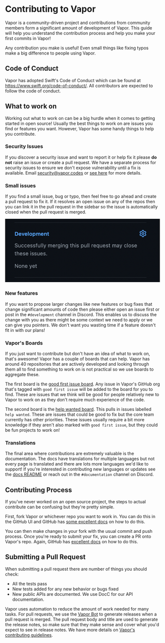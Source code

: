 # Contributing to Vapor

Vapor is a community-driven project and contributions from community members form a significant amount of development of Vapor. This guide will help you understand the contribution process and help you make your first commits in Vapor!

Any contribution you make is useful! Even small things like fixing typos make a big difference to people using Vapor.

## Code of Conduct

Vapor has adopted Swift's Code of Conduct which can be found at https://www.swift.org/code-of-conduct/. All contributors are expected to follow the code of conduct.

## What to work on

Working out what to work on can be a big hurdle when it comes to getting started in open source! Usually the best things to work on are issues you find or features you want. However, Vapor has some handy things to help you contribute.

### Security Issues

If you discover a security issue and want to report it or help fix it please **do not** raise an issue or create a pull request. We have a separate process for security issues to ensure we don't expose vulnerability until a fix is available. Email security@vapor.codes or [see here](https://github.com/vapor/.github/blob/main/SECURITY.md) for more details.

### Small issues

If you find a small issue, bug or typo, then feel free to go ahead and create a pull request to fix it. If it resolves an open issue on any of the repos then you can link it in the pull request in the sidebar so the issue is automatically closed when the pull request is merged.

![GitHub Link Issue](../images/github-link-issue.png)

### New features

If you want to propose larger changes like new features or bug fixes that change significant amounts of code then please either open an issue first or post in the `#development` channel in Discord. This enables us to discuss the change with you as there might be some context we need to apply or we can give you pointers. We don't want you wasting time if a feature doesn't fit in with our plans!

### Vapor's Boards

If you just want to contribute but don't have an idea of what to work on, that's awesome! Vapor has a couple of boards that can help. Vapor has around 40 repositories that are actively developed and looking through them all to find something to work on is not practical so we use boards to aggregate these.

The first board is the [good first issue board](https://github.com/orgs/vapor/projects/10). Any issue in Vapor's GitHub org that's tagged with `good first issue` will be added to the board for you to find. These are issues that we think will be good for people relatively new to Vapor to work on as they don't require much experience of the code.

The second board is the [help wanted board](https://github.com/orgs/vapor/projects/11). This pulls in issues labelled `help wanted`. These are issues that could be good to fix but the core team currently has other priorities. These issues usually require a bit more knowledge if they aren't also marked with `good first issue`, but they could be fun projects to work on!

### Translations

The final area where contributions are extremely valuable is the documentation. The docs have translations for multiple languages but not every page is translated and there are lots more languages we'd like to support! If you're interested in contributing new languages or updates see the [docs README](https://github.com/vapor/docs#translating) or reach out in the `#documentation` channel on Discord.

## Contributing Process

If you've never worked on an open source project, the steps to actual contribute can be confusing but they're pretty simple.

First, fork Vapor or whichever repo you want to work in. You can do this in the GitHub UI and GitHub has [some excellent docs](https://docs.github.com/en/get-started/quickstart/fork-a-repo) on how to do this.

You can then make changes in your fork with the usual commit and push process. Once you're ready to submit your fix, you can create a PR onto Vapor's repo. Again, GitHub has [excellent docs](https://docs.github.com/en/pull-requests/collaborating-with-pull-requests/proposing-changes-to-your-work-with-pull-requests/creating-a-pull-request-from-a-fork) on how to do this.

## Submitting a Pull Request

When submitting a pull request there are number of things you should check:

* All the tests pass
* New tests added for any new behavior or bugs fixed
* New public APIs are documented. We use DocC for our API documentation.

Vapor uses automation to reduce the amount of work needed for many tasks. For pull requests, we use the [Vapor Bot](https://github.com/VaporBot) to generate releases when a pull request is merged. The pull request body and title are used to generate the release notes, so make sure that they make sense and cover what you'd expect to see in release notes. We have more details on [Vapor's contributing guidelines](https://github.com/vapor/vapor/blob/main/.github/contributing.md#release-title).